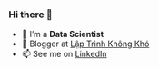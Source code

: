 ### Hi there 👋

- 🤔 I’m a **Data Scientist**
- 💬 Blogger at [Lập Trình Không Khó](http://nguyenvanhieu.vn/)
- 📫 See me on [LinkedIn](https://www.linkedin.com/in/nguyenvanhieuvn/)
